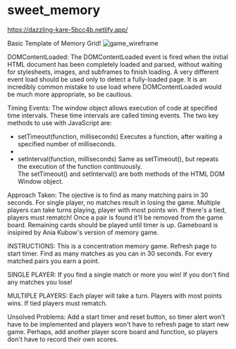 # sweet_memory
https://dazzling-kare-5bcc4b.netlify.app/

Basic Template of Memory Grid! 
![game_wireframe](https://user-images.githubusercontent.com/79131508/148714803-d7098d65-1c24-4113-867e-4b6acc4b629a.jpg)

DOMContentLoaded:
The DOMContentLoaded event is fired when the initial HTML document has been completely loaded and parsed, without waiting for stylesheets, images, and subframes to finish loading. A very different event load should be used only to detect a fully-loaded page. It is an incredibly common mistake to use load where DOMContentLoaded would be much more appropriate, so be cautious.

Timing Events:
The window object allows execution of code at specified time intervals.
These time intervals are called timing events.
The two key methods to use with JavaScript are:
* setTimeout(function, milliseconds) Executes a function, after waiting a specified number of milliseconds.
* 
* setInterval(function, milliseconds) Same as setTimeout(), but repeats the execution of the function continuously.
The setTimeout() and setInterval() are both methods of the HTML DOM Window object.

Approach Taken:
The ojective is to find as many matching pairs in 30 seconds. For single player, no matches result in losing the game. Multiple players can take turns playing, player with most points win. If there's a tied, players must rematch! Once a pair is found it'll be removed from the game board. Remaining cards should be played until timer is up. Gameboard is insipired by Ania Kubow's version of memory game.

INSTRUCTIONS:
This is a concentration memory game.
Refresh page to start timer.
Find as many matches as you can in 30 seconds.
For every matched pairs you earn a point.

SINGLE PLAYER:
If you find a single match or more you win!
If you don't find any matches you lose!

MULTIPLE PLAYERS:
Each player will take a turn.
Players with most points wins.
If tied players must rematch.

Unsolved Problems:
Add a start timer and reset button, so timer alert won't have to be implemented and players won't have to refresh page to start new game. Perhaps, add another player score board and function, so players don't have to record their own scores.
